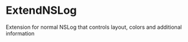 ExtendNSLog
===========

Extension for normal NSLog that controls layout, colors and additional information
